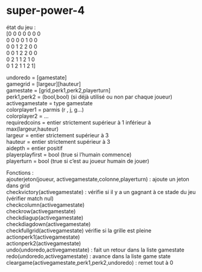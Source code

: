 # super-power-4

état du jeu : </br>
[0 0 0 0 0 0 0 </br>
 0 0 0 0 1 0 0</br>
 0 0 1 2 2 0 0</br>
 0 0 1 2 2 0 0</br>
 0 2 1 1 2 1 0</br>
 0 1 2 1 1 2 1]</br>


undoredo = [gamestate]</br>
gamegrid = [largeur][hauteur]</br>
gamestate = [grid,perk1,perk2,playerturn]</br>
perk1,perk2 = (bool,bool) (si déjà utilisé ou non par chaque joueur)</br>
activegamestate = type gamestate</br>
colorplayer1 = parmis (r , j, g…)</br>
colorplayer2 = … </br>
requiredcoins = entier strictement supérieur à 1 inférieur à max(largeur,hauteur)</br>
largeur = entier strictement supérieur à 3</br>
hauteur = entier strictement supérieur à 3</br>
aidepth = entier positif</br>
playerplayfirst = bool (true si l’humain commence)</br>
playerturn = bool (true si c’est au joueur humain de jouer)</br>



Fonctions : </br>
ajouterjeton(joueur, activegamestate,colonne,playerturn) : ajoute un jeton dans grid	</br>
checkvictory(activegamestate) : vérifie si il y a un gagnant à ce stade du jeu (vérifier match nul)</br>
	checkcolumn(activegamestate)</br>
	checkrow(activegamestate)</br>
	checkdiagup(activegamestate)</br>
	checkdiagdown(activegamestate)</br>
checkfullgrid(activegamestate) vérifie si la grille est pleine</br>
actionperk1(activegamestate) </br>
actionperk2(activegamestate)</br>
undo(undoredo,activegamestate) : fait un retour dans la liste gamestate</br>
redo(undoredo,activegamestate) : avance dans la liste game state      </br>
cleargame(activegamestate,perk1,perk2,undoredo) : remet tout à 0</br>


